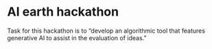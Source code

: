 # AI earth hackathon

Task for this hackathon is to “develop an 
algorithmic tool that features generative AI to 
assist in the evaluation of ideas.”
